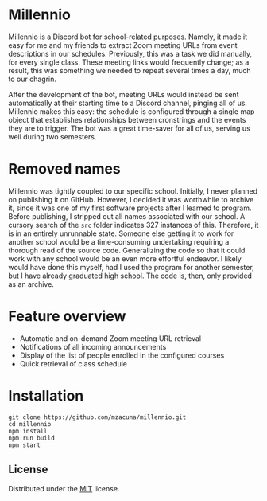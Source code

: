 # Millennio

Millennio is a Discord bot for school-related purposes. Namely, it made it easy for me and my friends to extract Zoom meeting URLs from event descriptions in our schedules. Previously, this was a task we did manually, for every single class. These meeting links would frequently change; as a result, this was something we needed to repeat several times a day, much to our chagrin.

After the development of the bot, meeting URLs would instead be sent automatically at their starting time to a Discord channel, pinging all of us. Millennio makes this easy: the schedule is configured through a single map object that establishes relationships between cronstrings and the events they are to trigger. The bot was a great time-saver for all of us, serving us well during two semesters. 

# Removed names

Millennio was tightly coupled to our specific school. Initially, I never planned on publishing it on GitHub. However, I decided it was worthwhile to archive it, since it was one of my first software projects after I learned to program. Before publishing, I stripped out all names associated with our school. A cursory search of the `src` folder indicates 327 instances of this. Therefore, it is in an entirely unrunnable state. Someone else getting it to work for another school would be a time-consuming undertaking requiring a thorough read of the source code. Generalizing the code so that it could work with any school would be an even more effortful endeavor. I likely would have done this myself, had I used the program for another semester, but I have already graduated high school. The code is, then, only provided as an archive.

# Feature overview

- Automatic and on-demand Zoom meeting URL retrieval
- Notifications of all incoming announcements
- Display of the list of people enrolled in the configured courses
- Quick retrieval of class schedule

# Installation

```
git clone https://github.com/mzacuna/millennio.git
cd millennio
npm install
npm run build
npm start
```

## License

Distributed under the [MIT](https://spdx.org/licenses/MIT.html) license.
